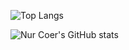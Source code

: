 

![Top Langs](https://github-readme-stats.vercel.app/api/top-langs/?username=nurcoer&layout=compact)

![Nur Coer's GitHub stats](https://github-readme-stats.vercel.app/api?username=nurcoer&show_icons=true&theme=tokyonight)
